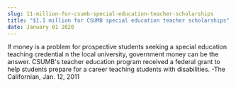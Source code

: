 ```yaml
---
slug: 11-million-for-csumb-special-education-teacher-scholarships
title: "$1.1 million for CSUMB special education teacher scholarships"
date: January 01 2020
---
```


<p>If money is a problem for prospective students seeking a special education teaching credential n the local university, government money can be the answer. CSUMB's teacher education program received a federal grant to help students prepare for a career teaching students with disabilities.   -The Californian, Jan. 12, 2011
</p>
